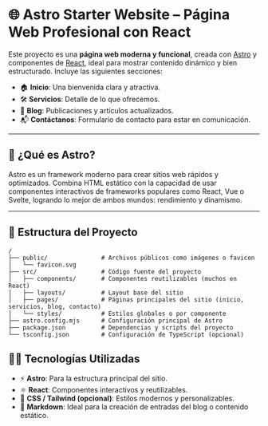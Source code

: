 # 🌐 Astro Starter Website – Página Web Profesional con React

Este proyecto es una **página web moderna y funcional**, creada con [Astro](https://astro.build/) y componentes de [React](https://reactjs.org/), ideal para mostrar contenido dinámico y bien estructurado. Incluye las siguientes secciones:

- 🏠 **Inicio**: Una bienvenida clara y atractiva.
- 🛠️ **Servicios**: Detalle de lo que ofrecemos.
- 📝 **Blog**: Publicaciones y artículos actualizados.
- 📬 **Contáctanos**: Formulario de contacto para estar en comunicación.

---

## 🚀 ¿Qué es Astro?

Astro es un framework moderno para crear sitios web rápidos y optimizados. Combina HTML estático con la capacidad de usar componentes interactivos de frameworks populares como React, Vue o Svelte, logrando lo mejor de ambos mundos: rendimiento y dinamismo.

---

## 📁 Estructura del Proyecto

```
/
├── public/               # Archivos públicos como imágenes o favicon
│   └── favicon.svg
├── src/                  # Código fuente del proyecto
│   ├── components/       # Componentes reutilizables (muchos en React)
│   ├── layouts/          # Layout base del sitio
│   ├── pages/            # Páginas principales del sitio (inicio, servicios, blog, contacto)
│   └── styles/           # Estilos globales o por componente
├── astro.config.mjs      # Configuración principal de Astro
├── package.json          # Dependencias y scripts del proyecto
└── tsconfig.json         # Configuración de TypeScript (opcional)

```

## 🧑‍💻 Tecnologías Utilizadas

- ⚡ **Astro**: Para la estructura principal del sitio.  
- ⚛️ **React**: Componentes interactivos y reutilizables.  
- 🎨 **CSS / Tailwind (opcional)**: Estilos modernos y personalizables.  
- 📄 **Markdown**: Ideal para la creación de entradas del blog o contenido estático.

